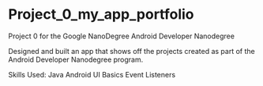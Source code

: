 # Project_0_my_app_portfolio
Project 0 for the Google NanoDegree Android Developer Nanodegree


Designed and built an app that shows off the projects created as part of the Android Developer Nanodegree program.

Skills Used:
Java 
Android UI Basics 
Event Listeners
